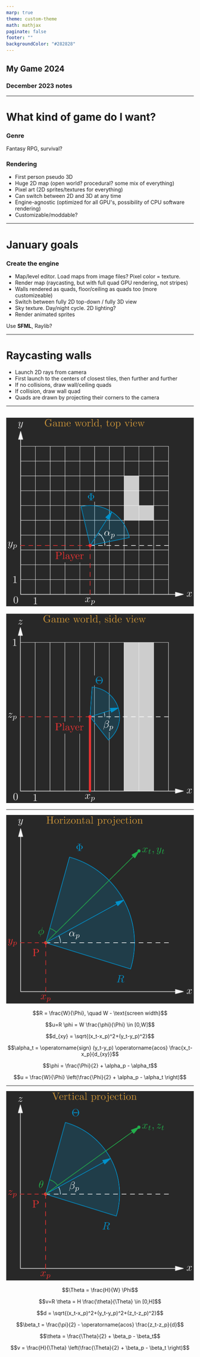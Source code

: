 ```yaml
---
marp: true
theme: custom-theme
math: mathjax
paginate: false
footer: ""
backgroundColor: "#282828"
---
```


<!-- 
_class: "lead"
_footer: " "
-->

## My Game 2024

### December 2023 notes

---

# What kind of game do I want?
### Genre

Fantasy RPG, survival?

### Rendering
- First person pseudo 3D
- Huge 2D map (open world? procedural? some mix of everything)
- Pixel art (2D sprites/textures for everything)
- Can switch between 2D and 3D at any time
- Engine-agnostic (optimized for all GPU's, possibility of CPU software rendering)
- Customizable/moddable?

---

# January goals

### Create the engine

- Map/level editor. Load maps from image files? Pixel color = texture.
- Render map (raycasting, but with full quad GPU rendering, not stripes)
- Walls rendered as quads, floor/ceiling as quads too (more customizeable)
- Switch between fully 2D top-down / fully 3D view
- Sky texture. Day/night cycle. 2D lighting?
- Render animated sprites

Use **SFML**, Raylib?

---

# Raycasting walls

- Launch 2D rays from camera
- First launch to the centers of closest tiles, then further and further
- If no collisions, draw wall/ceiling quads
- If collision, draw wall quad
- Quads are drawn by projecting their corners to the camera

---

&nbsp;&nbsp;&nbsp;![width:850](images/first.png)&nbsp;&nbsp;&nbsp;![width:850](images/second.png)

---

<!-- 
_class: columns
-->

![width:950](images/third.png)

$$R = \frac{W}{\Phi}, \quad W - \text{screen width}$$

$$u=R \phi = W \frac{\phi}{\Phi}  \in [0,W]$$

$$d_{xy} = \sqrt{(x_t-x_p)^2+(y_t-y_p)^2}$$

$$\alpha_t = \operatorname{sign} (y_t-y_p) \operatorname{acos} \frac{x_t-x_p}{d_{xy}}$$

$$\phi = \frac{\Phi}{2} + \alpha_p - \alpha_t$$

$$u = \frac{W}{\Phi} \left(\frac{\Phi}{2} + \alpha_p - \alpha_t \right)$$

---

<!-- 
_class: columns
-->

![width:950](images/fourth.png)

$$\Theta = \frac{H}{W} \Phi$$

$$v=R \theta = H \frac{\theta}{\Theta}  \in [0,H]$$

$$d = \sqrt{(x_t-x_p)^2+(y_t-y_p)^2+(z_t-z_p)^2}$$

$$\beta_t = \frac{\pi}{2} - \operatorname{acos} \frac{z_t-z_p}{d}$$

$$\theta = \frac{\Theta}{2} + \beta_p - \beta_t$$

$$v = \frac{H}{\Theta} \left(\frac{\Theta}{2} + \beta_p - \beta_t \right)$$